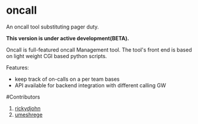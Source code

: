 # oncall
An oncall tool substituting pager duty. 

**This version is under active development(BETA).**

Oncall is full-featured oncall Management tool. The tool's front end is based on light weight CGI based python scripts.

Features:

* keep track of on-calls on a per team bases
* API available for backend integration with different calling GW


#Contributors
1. <a href="github.com/rickydjohn">rickydjohn</a>
2. <a href="github.com/umeshrege">umeshrege</a>
